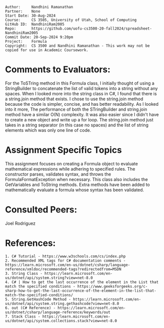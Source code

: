 ```
Author:     Nandhini Ramanathan
Partner:    None
Start Date: 30-Aug-2024
Course:     CS 3505, University of Utah, School of Computing
GitHub ID:  NandhiniRam2005
Repo:       https://github.com/uofu-cs3500-20-fall2024/spreadsheet-NandhiniRam2005
Commit Date: 20-Sep-2024 9:20pm
Project:    Formula
Copyright:  CS 3500 and Nandhini Ramanathan - This work may not be copied for use in Academic Coursework.
```

# Comments to Evaluators:

For the ToSTring method in this Formula class, I initially thought of using a StringBuilder to concatenate 
the list of valid tokens into a string without any spaces. When I looked more into the string class in C#, I 
found that there is a string.join method that exists. I chose to use the string.join method because the code
is simpler, concise, and has better readability. As I looked into it more, The performance of both the STringBuilder 
and string.join method have a similar O(N) complexity. It was also easier since I didn't have to create a new object 
and write up a for loop. The string.join method just takes in a string separator (in this case no spaces) and the list
of string elements which was only one line of code.

# Assignment Specific Topics
This assignment focuses on creating a Formula object to evaluate mathematical expressions 
while adhering to specified rules. The constructor parses, validates syntax, and throws the 
FormulaFormatException when necessary. This class also includes the GetVariables and ToString methods.
Extra methods have been added to mathematically evaluate a formula whose syntax has been validated.

# Consulted Peers:

Joel Rodriguez

# References:

    1. C# Tutorial - https://www.w3schools.com/cs/index.php
    2. Recommended XML tags for C# documentation comments - https://learn.microsoft.com/en-us/dotnet/csharp/language-reference/xmldoc/recommended-tags?redirectedfrom=MSDN
    3. String Class - https://learn.microsoft.com/en-us/dotnet/api/system.string?view=net-8.0
    4. C# | How to get the last occurrence of the element in the List that match the specified conditions - https://www.geeksforgeeks.org/c-sharp-how-to-get-the-last-occurrence-of-the-element-in-the-list-that-match-the-specified-conditions/
    5. String.GetHashCode Method - https://learn.microsoft.com/en-us/dotnet/api/system.string.gethashcode?view=net-8.0
    6. out (C# Reference) - https://learn.microsoft.com/en-us/dotnet/csharp/language-reference/keywords/out
    7. Stack Class - https://learn.microsoft.com/en-us/dotnet/api/system.collections.stack?view=net-8.0

